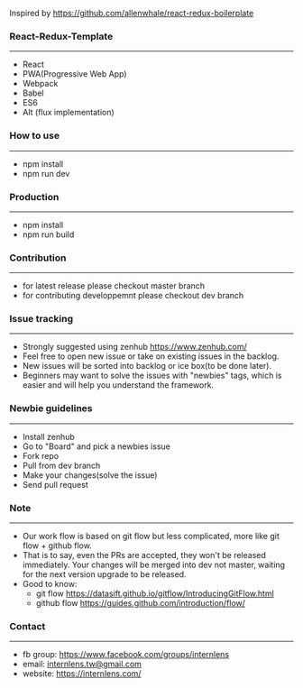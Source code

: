 Inspired by https://github.com/allenwhale/react-redux-boilerplate

### React-Redux-Template
---
 - React
 - PWA(Progressive Web App)
 - Webpack
 - Babel
 - ES6
 - Alt (flux implementation)

 ### How to use
---
 - npm install
 - npm run dev

### Production
---
 - npm install
 - npm run build

### Contribution
---
 - for latest release please checkout master branch
 - for contributing developpemnt please checkout dev branch 

### Issue tracking
---
 - Strongly suggested using zenhub
 	https://www.zenhub.com/
 - Feel free to open new issue or take on existing issues in the backlog.
 - New issues will be sorted into backlog or ice box(to be done later).
 - Beginners may want to solve the issues with "newbies" tags, which is easier and will help you understand the framework.

### Newbie guidelines
---
 - Install zenhub
 - Go to "Board" and pick a newbies issue
 - Fork repo
 - Pull from dev branch
 - Make your changes(solve the issue)
 - Send pull request
 
### Note
 ---
  - Our work flow is based on git flow but less complicated, more like git flow + github flow.
  - That is to say, even the PRs are accepted, they won't be released immediately. Your changes will be merged into dev not master, waiting for the next version upgrade to be released.
  - Good to know:
  	- git flow
  		https://datasift.github.io/gitflow/IntroducingGitFlow.html
  	- github flow
  		https://guides.github.com/introduction/flow/

### Contact
 ---
 - fb group: https://www.facebook.com/groups/internlens
 - email: internlens.tw@gmail.com
 - website: https://internlens.com/



